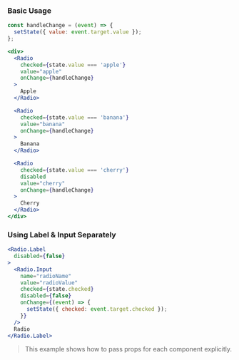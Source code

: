 ### Basic Usage
```jsx
const handleChange = (event) => {
  setState({ value: event.target.value });
};

<div>
  <Radio
    checked={state.value === 'apple'}
    value="apple"
    onChange={handleChange}
  >
    Apple
  </Radio>

  <Radio
    checked={state.value === 'banana'}
    value="banana"
    onChange={handleChange}
  >
    Banana
  </Radio>

  <Radio
    checked={state.value === 'cherry'}
    disabled
    value="cherry"
    onChange={handleChange}
  >
    Cherry
  </Radio>
</div>
```

### Using Label & Input Separately
```jsx
<Radio.Label
  disabled={false}
>
  <Radio.Input
    name="radioName"
    value="radioValue"
    checked={state.checked}
    disabled={false}
    onChange={(event) => {
      setState({ checked: event.target.checked });
    }}
  />
  Radio
</Radio.Label>
```
> This example shows how to pass props for each component explicitly.
